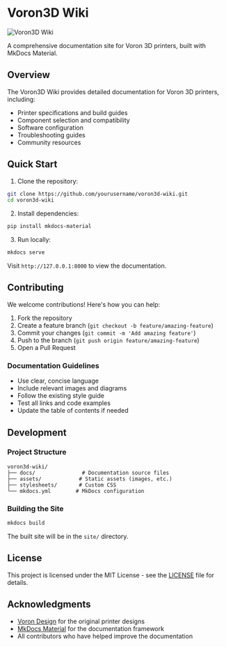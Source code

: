 # Voron3D Wiki

![Voron3D Wiki](assets/VoronLogo.png)

A comprehensive documentation site for Voron 3D printers, built with MkDocs Material.

## Overview

The Voron3D Wiki provides detailed documentation for Voron 3D printers, including:
- Printer specifications and build guides
- Component selection and compatibility
- Software configuration
- Troubleshooting guides
- Community resources

## Quick Start

1. Clone the repository:
```bash
git clone https://github.com/yourusername/voron3d-wiki.git
cd voron3d-wiki
```

2. Install dependencies:
```bash
pip install mkdocs-material
```

3. Run locally:
```bash
mkdocs serve
```

Visit `http://127.0.0.1:8000` to view the documentation.

## Contributing

We welcome contributions! Here's how you can help:

1. Fork the repository
2. Create a feature branch (`git checkout -b feature/amazing-feature`)
3. Commit your changes (`git commit -m 'Add amazing feature'`)
4. Push to the branch (`git push origin feature/amazing-feature`)
5. Open a Pull Request

### Documentation Guidelines

- Use clear, concise language
- Include relevant images and diagrams
- Follow the existing style guide
- Test all links and code examples
- Update the table of contents if needed

## Development

### Project Structure
```
voron3d-wiki/
├── docs/               # Documentation source files
├── assets/            # Static assets (images, etc.)
├── stylesheets/       # Custom CSS
└── mkdocs.yml        # MkDocs configuration
```

### Building the Site
```bash
mkdocs build
```

The built site will be in the `site/` directory.

## License

This project is licensed under the MIT License - see the [LICENSE](LICENSE) file for details.

## Acknowledgments

- [Voron Design](https://vorondesign.com/) for the original printer designs
- [MkDocs Material](https://squidfunk.github.io/mkdocs-material/) for the documentation framework
- All contributors who have helped improve the documentation 